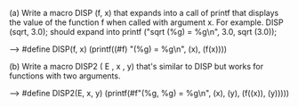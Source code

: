 (a) Write a macro DISP (f, x) that expands into a call of printf that displays the value 
of the function f when called with argument x. For example.
DISP (sqrt, 3.0); should expand into
printf ("sqrt (%g) = %g\n", 3.0, sqrt (3.0));

--> #define DISP(f, x) (printf((#f) "(%g) = %g\n", (x), (f(x))))

(b) Write a macro DISP2 ( E , x , y) that's similar to DISP 
but works for functions with two arguments.

--> #define DISP2(E, x, y) (printf(#f"(%g, %g) = %g\n", (x), (y), (f((x)), (y)))))